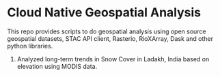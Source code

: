 # Cloud Native Geospatial Analysis
This repo provides scripts to do geospatial analysis using open source geospatial datasets, STAC API client, Rasterio, RioXArray, Dask and other python libraries.

1. Analyzed long-term trends in Snow Cover in Ladakh, India based on elevation using MODIS data.
